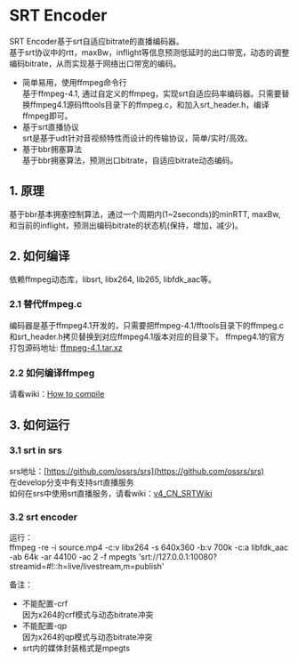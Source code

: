 # SRT Encoder
SRT Encoder基于srt自适应bitrate的直播编码器。<br/>
基于srt协议中的rtt，maxBw，inflight等信息预测低延时的出口带宽，动态的调整编码bitrate，从而实现基于网络出口带宽的编码。<br/>
- 简单易用，使用ffmpeg命令行 <br/>
基于ffmpeg-4.1, 通过自定义的ffmpeg，实现srt自适应码率编码器。只需要替换ffmpeg4.1源码fftools目录下的ffmpeg.c，和加入srt_header.h，编译ffmpeg即可。
- 基于srt直播协议 <br/>
srt是基于udt针对音视频特性而设计的传输协议，简单/实时/高效。
- 基于bbr拥塞算法 <br/>
基于bbr拥塞算法，预测出口bitrate，自适应bitrate动态编码。

## 1. 原理
基于bbr基本拥塞控制算法，通过一个周期内(1~2seconds)的minRTT, maxBw, 和当前的inflight，预测出编码bitrate的状态机(保持，增加，减少)。<br/>

## 2. 如何编译
依赖ffmpeg动态库，libsrt, libx264, lib265, libfdk_aac等。
### 2.1 替代ffmpeg.c
编码器是基于ffmpeg4.1开发的，只需要把ffmpeg-4.1/fftools目录下的ffmpeg.c和srt_header.h拷贝替换到对应ffmpeg4.1版本对应的目录下。
ffmpeg4.1的官方打包源码地址: [ffmpeg-4.1.tar.xz](https://johnvansickle.com/ffmpeg/release-source/ffmpeg-4.1.tar.xz)

### 2.2 如何编译ffmpeg
请看wiki：[How to compile](https://github.com/runner365/srt_encoder/wiki/How-to-compile-cn)

## 3. 如何运行
### 3.1 srt in srs
srs地址：[https://github.com/ossrs/srs](https://github.com/ossrs/srs) <br/>
在develop分支中有支持srt直播服务 <br/>
如何在srs中使用srt直播服务，请看wiki：[v4_CN_SRTWiki](https://github.com/ossrs/srs/wiki/v4_CN_SRTWiki) <br/>

### 3.2 srt encoder 
运行：<br/>
ffmpeg -re -i source.mp4 -c:v libx264 -s 640x360 -b:v 700k -c:a libfdk_aac -ab 64k -ar 44100 -ac 2 -f mpegts 'srt://127.0.0.1:10080?streamid=#!::h=live/livestream,m=publish' <br/>

备注：
* 不能配置-crf <br/>
因为x264的crf模式与动态bitrate冲突
* 不能配置-qp <br>
因为x264的qp模式与动态bitrate冲突
* srt内的媒体封装格式是mpegts
